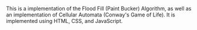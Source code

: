 This is a implementation of the Flood Fill (Paint Bucker) Algorithm, as well as an implementation of Cellular Automata (Conway's Game of Life).
 It is implemented using HTML, CSS, and JavaScript. 
